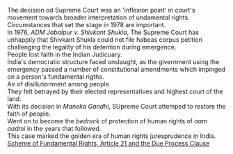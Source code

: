 The decision od Supreme Court was an 'inflexion point' in court's movement towards broader interpretation of undamental rights.<br>
Circumstances that set the stage in 1978 are important.<br>
In 1976, <i>ADM Jabalpur v. Shivkant Shukla</i>, The Supreme Court has unhappily that Shivkant Shukla could not file habeas corpus petition challenging the legality of his detention during emergence.<br>
People lost faith in the Indian Judicuary.<br>
India's democratic structure faced onslaught, as the givernment using the emergency passed a number of constitutional amendments which impinged on a person's fundamental rigths.<br>
Air of disillutionment among people.<br>
They felt betrayed by their elected representatives and highest court of the land.<br>
With its decision in <i>Maneka Gandhi</i>, SUpreme Court attemped to restore the faith of people.<br>
Went on to become the <i>bedrock</i> of protection of human rights of <i>aam aadmi</i> in the years that followed.<br>
This case marked the golden era of human rights juresprudence in India.<br>
[Scheme of Fundamental Rights, Article 21 and the Due Process Clause](Article%2021%20and%20due%20process.md)
